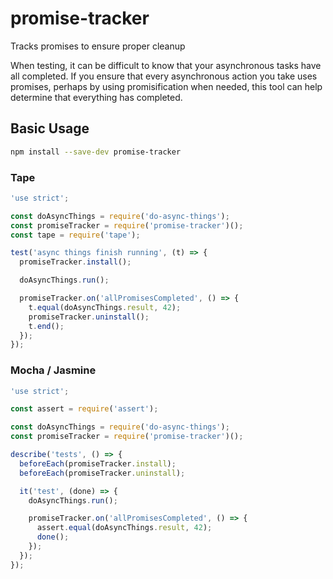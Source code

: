 # promise-tracker
Tracks promises to ensure proper cleanup

When testing, it can be difficult to know that your asynchronous tasks have all completed. If you ensure that every asynchronous action you take uses promises, perhaps by using promisification when needed, this tool can help determine that everything has completed.

## Basic Usage

```sh
npm install --save-dev promise-tracker
```

### Tape

```js
'use strict';

const doAsyncThings = require('do-async-things');
const promiseTracker = require('promise-tracker')();
const tape = require('tape');

test('async things finish running', (t) => {
  promiseTracker.install();

  doAsyncThings.run();

  promiseTracker.on('allPromisesCompleted', () => {
    t.equal(doAsyncThings.result, 42);
    promiseTracker.uninstall();
    t.end();
  });
});
```


### Mocha / Jasmine

```js
'use strict';

const assert = require('assert');

const doAsyncThings = require('do-async-things');
const promiseTracker = require('promise-tracker')();

describe('tests', () => {
  beforeEach(promiseTracker.install);
  beforeEach(promiseTracker.uninstall);

  it('test', (done) => {
    doAsyncThings.run();

    promiseTracker.on('allPromisesCompleted', () => {
      assert.equal(doAsyncThings.result, 42);
      done();
    });
  });
});
```

